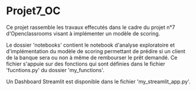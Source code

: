 # Projet7_OC
Ce projet rassemble les travaux effecutés dans le cadre du projet n°7 
d'Openclassrooms visant à implémenter un modèle de scoring.

Le dossier 'notebooks' contient le notebook d'analyse exploratoire
et d'implémentation du modèle de scoring permettant de prédire
si un client de la banque sera ou non à même de rembourser
le prêt demandé. Ce fichier s'appuie sur des fonctions qui
sont définies dans le fichier 'fucntions.py' du dossier 'my_functions'.

Un Dashboard Streamlit est disponible dans le fichier 
'my_streamlit_app.py'. 